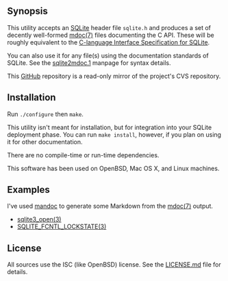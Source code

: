 ## Synopsis

This utility accepts an [SQLite](https://www.sqlite.org) header file
`sqlite.h` and produces a set of decently well-formed
[mdoc(7)](https://man.openbsd.org/OpenBSD-current/man7/mdoc.7) files
documenting the C API.
These will be roughly equivalent to the [C-language Interface
Specification for SQLite](https://www.sqlite.org/c3ref/intro.html).

You can also use it for any file(s) using the documentation standards of
SQLite.
See the [sqlite2mdoc.1](sqlite2mdoc.1) manpage for syntax details.

This [GitHub](https://www.github.com) repository is a read-only mirror
of the project's CVS repository.

## Installation

Run `./configure` then `make`.

This utility isn't meant for installation, but for integration into your
SQLite deployment phase.  You can run `make install`, however, if you
plan on using it for other documentation.

There are no compile-time or run-time dependencies.

This software has been used on OpenBSD, Mac OS X, and Linux machines.

## Examples

I've used [mandoc](https://mandoc.bsd.lv) to generate some Markdown from
the [mdoc(7)](https://man.openbsd.org/mdoc.7) output.

- [sqlite3\_open(3)](samples/sqlite3_open.3.md)
- [SQLITE\_FCNTL\_LOCKSTATE(3)](samples/sqlite_fcntl_lockstate.3.md)

## License

All sources use the ISC (like OpenBSD) license.
See the [LICENSE.md](LICENSE.md) file for details.
